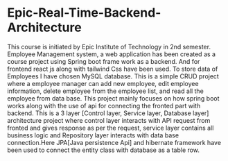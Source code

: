 # Epic-Real-Time-Backend-Architecture
This course is initiated by Epic Institute of Technology in 2nd semester. Employee Management system, a web application has been created as a course project using Spring boot frame work as a backend. And for frontend react js along with tailwind Css have been used. To store data of Employees I have chosen  MySQL database. This is a simple CRUD  project where a employee manager can add new employee, edit employee information, delete employee from the employee list, and read all the employee from data base. This project mainly focuses on how spring boot works along with the use of api for connecting the fronted part with backend. This is a 3 layer [Control layer, Service layer, Database layer] architecture project where control layer interacts with API request from fronted and gives response as per the request, service layer contains all business logic and Repository layer interacts with data base connection.Here JPA[Java persistence Api] and hibernate framework have been used to connect the entity class with database as a table row. 
